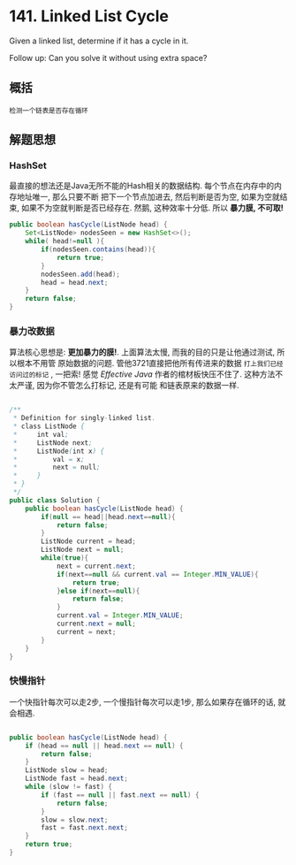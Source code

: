# 141. Linked List Cycle
Given a linked list, determine if it has a cycle in it.

Follow up:
Can you solve it without using extra space?

## 概括
    检测一个链表是否存在循环

## 解题思想
### HashSet

最直接的想法还是Java无所不能的Hash相关的数据结构. 每个节点在内存中的内存地址唯一, 那么只要不断
把下一个节点加进去, 然后判断是否为空, 如果为空就结束, 如果不为空就判断是否已经存在.
然鹅, 这种效率十分低.
所以 **暴力膜, 不可取!** 
    
```java
public boolean hasCycle(ListNode head) {
    Set<ListNode> nodesSeen = new HashSet<>();
    while( head!=null ){
        if(nodesSeen.contains(head)){
            return true;
        }
        nodesSeen.add(head);
        head = head.next;
    }
    return false; 
}

```
### 暴力改数据

算法核心思想是: **更加暴力的膜!**. 上面算法太慢, 而我的目的只是让他通过测试, 所以根本不用管
原始数据的问题. 管他3721直接把他所有传进来的数据 `打上我们已经访问过的标记` , 一把索!
感觉 _Effective Java_ 作者的棺材板快压不住了. 这种方法不太严谨, 因为你不管怎么打标记, 还是有可能
和链表原来的数据一样.

```java 

/**
 * Definition for singly-linked list.
 * class ListNode {
 *     int val;
 *     ListNode next;
 *     ListNode(int x) {
 *         val = x;
 *         next = null;
 *     }
 * }
 */
public class Solution {
    public boolean hasCycle(ListNode head) {
        if(null == head||head.next==null){
            return false;
        }
        ListNode current = head;
        ListNode next = null;
        while(true){
            next = current.next;
            if(next==null && current.val == Integer.MIN_VALUE){
                return true;
            }else if(next==null){
                return false;
            }
            current.val = Integer.MIN_VALUE;
            current.next = null;
            current = next;
        }
    }
}

```

### 快慢指针

一个快指针每次可以走2步, 一个慢指针每次可以走1步, 那么如果存在循环的话, 就会相遇.

```java 

public boolean hasCycle(ListNode head) {
    if (head == null || head.next == null) {
        return false;
    }
    ListNode slow = head;
    ListNode fast = head.next;
    while (slow != fast) {
        if (fast == null || fast.next == null) {
            return false;
        }
        slow = slow.next;
        fast = fast.next.next;
    }
    return true;
}


```
